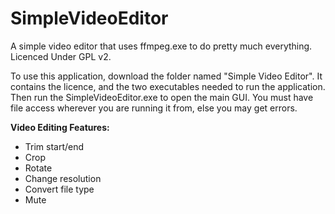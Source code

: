 # SimpleVideoEditor
A simple video editor that uses ffmpeg.exe to do pretty much everything. Licenced Under GPL v2.

To use this application, download the folder named "Simple Video Editor". 
It contains the licence, and the two executables needed to run the application.
Then run the SimpleVideoEditor.exe to open the main GUI. 
You must have file access wherever you are running it from, else you may get errors.

**Video Editing Features:**
- Trim start/end
- Crop
- Rotate
- Change resolution
- Convert file type
- Mute
